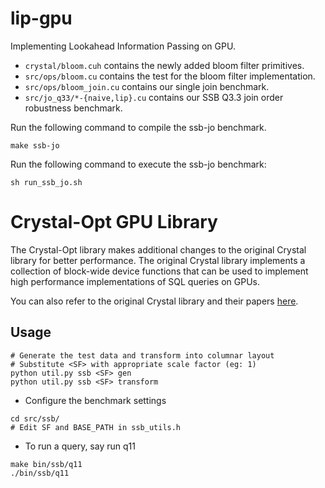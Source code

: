 lip-gpu
=================
Implementing Lookahead Information Passing on GPU.

- `crystal/bloom.cuh` contains the newly added bloom filter primitives.
- `src/ops/bloom.cu` contains the test for the bloom filter implementation.
- `src/ops/bloom_join.cu` contains our single join benchmark.
- `src/jo_q33/*-{naive,lip}.cu` contains our SSB Q3.3 join order robustness benchmark.

Run the following command to compile the ssb-jo benchmark.

```
make ssb-jo
```

Run the following command to execute the ssb-jo benchmark:

```
sh run_ssb_jo.sh
```



Crystal-Opt GPU Library
=================

The Crystal-Opt library makes additional changes to the original Crystal library for better performance. The original Crystal library implements a collection of block-wide device functions that can be used to implement high performance implementations of SQL queries on GPUs.

You can also refer to the original Crystal library and their papers [here](https://github.com/anilshanbhag/crystal).

Usage
----

```
# Generate the test data and transform into columnar layout
# Substitute <SF> with appropriate scale factor (eg: 1)
python util.py ssb <SF> gen
python util.py ssb <SF> transform
```

* Configure the benchmark settings
```
cd src/ssb/
# Edit SF and BASE_PATH in ssb_utils.h
```

* To run a query, say run q11
```
make bin/ssb/q11
./bin/ssb/q11
```

